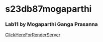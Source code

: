 # s23db87mogaparthi
### Lab11 by Mogaparthi Ganga Prasanna

[ClickHereForRenderServer](https://s23db87mogaparthi-7wfd.onrender.com)

